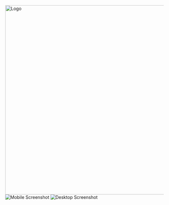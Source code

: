  <img align="center" height="600" width="800" src="https://user-images.githubusercontent.com/70667947/130655443-6eece438-741a-421d-a07a-51562596ac47.png" alt="Logo">

 <img  src="https://user-images.githubusercontent.com/70667947/130653504-664b5491-399b-42a1-bb8e-17826550f2e1.png" alt="Mobile Screenshot">
 <img  src="https://user-images.githubusercontent.com/70667947/130653551-494afa39-f2d0-47d6-a240-7e813d9e9eb8.png" alt="Desktop Screenshot"> 

